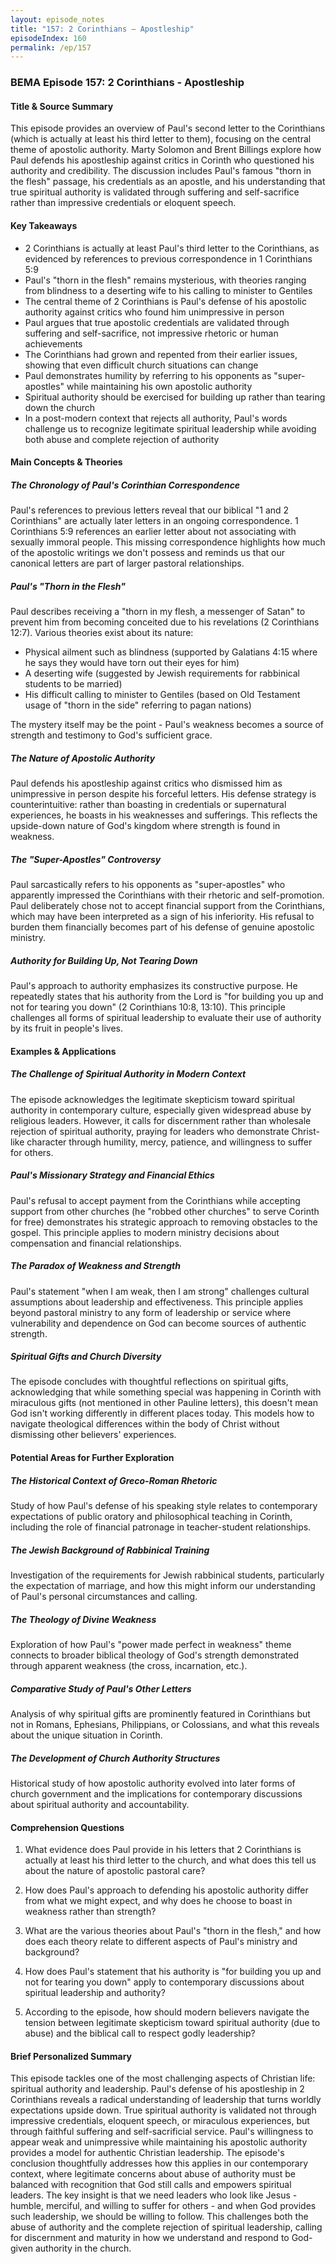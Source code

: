 ```yaml
---
layout: episode_notes
title: "157: 2 Corinthians — Apostleship"
episodeIndex: 160
permalink: /ep/157
---
```

### BEMA Episode 157: 2 Corinthians - Apostleship

#### Title & Source Summary

This episode provides an overview of Paul's second letter to the Corinthians (which is actually at least his third letter to them), focusing on the central theme of apostolic authority. Marty Solomon and Brent Billings explore how Paul defends his apostleship against critics in Corinth who questioned his authority and credibility. The discussion includes Paul's famous "thorn in the flesh" passage, his credentials as an apostle, and his understanding that true spiritual authority is validated through suffering and self-sacrifice rather than impressive credentials or eloquent speech.

#### Key Takeaways

- 2 Corinthians is actually at least Paul's third letter to the Corinthians, as evidenced by references to previous correspondence in 1 Corinthians 5:9
- Paul's "thorn in the flesh" remains mysterious, with theories ranging from blindness to a deserting wife to his calling to minister to Gentiles
- The central theme of 2 Corinthians is Paul's defense of his apostolic authority against critics who found him unimpressive in person
- Paul argues that true apostolic credentials are validated through suffering and self-sacrifice, not impressive rhetoric or human achievements
- The Corinthians had grown and repented from their earlier issues, showing that even difficult church situations can change
- Paul demonstrates humility by referring to his opponents as "super-apostles" while maintaining his own apostolic authority
- Spiritual authority should be exercised for building up rather than tearing down the church
- In a post-modern context that rejects all authority, Paul's words challenge us to recognize legitimate spiritual leadership while avoiding both abuse and complete rejection of authority

#### Main Concepts & Theories

##### The Chronology of Paul's Corinthian Correspondence

Paul's references to previous letters reveal that our biblical "1 and 2 Corinthians" are actually later letters in an ongoing correspondence. 1 Corinthians 5:9 references an earlier letter about not associating with sexually immoral people. This missing correspondence highlights how much of the apostolic writings we don't possess and reminds us that our canonical letters are part of larger pastoral relationships.

##### Paul's "Thorn in the Flesh"

Paul describes receiving a "thorn in my flesh, a messenger of Satan" to prevent him from becoming conceited due to his revelations (2 Corinthians 12:7). Various theories exist about its nature:

- Physical ailment such as blindness (supported by Galatians 4:15 where he says they would have torn out their eyes for him)
- A deserting wife (suggested by Jewish requirements for rabbinical students to be married)
- His difficult calling to minister to Gentiles (based on Old Testament usage of "thorn in the side" referring to pagan nations)

The mystery itself may be the point - Paul's weakness becomes a source of strength and testimony to God's sufficient grace.

##### The Nature of Apostolic Authority

Paul defends his apostleship against critics who dismissed him as unimpressive in person despite his forceful letters. His defense strategy is counterintuitive: rather than boasting in credentials or supernatural experiences, he boasts in his weaknesses and sufferings. This reflects the upside-down nature of God's kingdom where strength is found in weakness.

##### The "Super-Apostles" Controversy

Paul sarcastically refers to his opponents as "super-apostles" who apparently impressed the Corinthians with their rhetoric and self-promotion. Paul deliberately chose not to accept financial support from the Corinthians, which may have been interpreted as a sign of his inferiority. His refusal to burden them financially becomes part of his defense of genuine apostolic ministry.

##### Authority for Building Up, Not Tearing Down

Paul's approach to authority emphasizes its constructive purpose. He repeatedly states that his authority from the Lord is "for building you up and not for tearing you down" (2 Corinthians 10:8, 13:10). This principle challenges all forms of spiritual leadership to evaluate their use of authority by its fruit in people's lives.

#### Examples & Applications

##### The Challenge of Spiritual Authority in Modern Context

The episode acknowledges the legitimate skepticism toward spiritual authority in contemporary culture, especially given widespread abuse by religious leaders. However, it calls for discernment rather than wholesale rejection of spiritual authority, praying for leaders who demonstrate Christ-like character through humility, mercy, patience, and willingness to suffer for others.

##### Paul's Missionary Strategy and Financial Ethics

Paul's refusal to accept payment from the Corinthians while accepting support from other churches (he "robbed other churches" to serve Corinth for free) demonstrates his strategic approach to removing obstacles to the gospel. This principle applies to modern ministry decisions about compensation and financial relationships.

##### The Paradox of Weakness and Strength

Paul's statement "when I am weak, then I am strong" challenges cultural assumptions about leadership and effectiveness. This principle applies beyond pastoral ministry to any form of leadership or service where vulnerability and dependence on God can become sources of authentic strength.

##### Spiritual Gifts and Church Diversity

The episode concludes with thoughtful reflections on spiritual gifts, acknowledging that while something special was happening in Corinth with miraculous gifts (not mentioned in other Pauline letters), this doesn't mean God isn't working differently in different places today. This models how to navigate theological differences within the body of Christ without dismissing other believers' experiences.

#### Potential Areas for Further Exploration

##### The Historical Context of Greco-Roman Rhetoric

Study of how Paul's defense of his speaking style relates to contemporary expectations of public oratory and philosophical teaching in Corinth, including the role of financial patronage in teacher-student relationships.

##### The Jewish Background of Rabbinical Training

Investigation of the requirements for Jewish rabbinical students, particularly the expectation of marriage, and how this might inform our understanding of Paul's personal circumstances and calling.

##### The Theology of Divine Weakness

Exploration of how Paul's "power made perfect in weakness" theme connects to broader biblical theology of God's strength demonstrated through apparent weakness (the cross, incarnation, etc.).

##### Comparative Study of Paul's Other Letters

Analysis of why spiritual gifts are prominently featured in Corinthians but not in Romans, Ephesians, Philippians, or Colossians, and what this reveals about the unique situation in Corinth.

##### The Development of Church Authority Structures

Historical study of how apostolic authority evolved into later forms of church government and the implications for contemporary discussions about spiritual authority and accountability.

#### Comprehension Questions

1. What evidence does Paul provide in his letters that 2 Corinthians is actually at least his third letter to the church, and what does this tell us about the nature of apostolic pastoral care?

2. How does Paul's approach to defending his apostolic authority differ from what we might expect, and why does he choose to boast in weakness rather than strength?

3. What are the various theories about Paul's "thorn in the flesh," and how does each theory relate to different aspects of Paul's ministry and background?

4. How does Paul's statement that his authority is "for building you up and not for tearing you down" apply to contemporary discussions about spiritual leadership and authority?

5. According to the episode, how should modern believers navigate the tension between legitimate skepticism toward spiritual authority (due to abuse) and the biblical call to respect godly leadership?

#### Brief Personalized Summary

This episode tackles one of the most challenging aspects of Christian life: spiritual authority and leadership. Paul's defense of his apostleship in 2 Corinthians reveals a radical understanding of leadership that turns worldly expectations upside down. True spiritual authority is validated not through impressive credentials, eloquent speech, or miraculous experiences, but through faithful suffering and self-sacrificial service. Paul's willingness to appear weak and unimpressive while maintaining his apostolic authority provides a model for authentic Christian leadership. The episode's conclusion thoughtfully addresses how this applies in our contemporary context, where legitimate concerns about abuse of authority must be balanced with recognition that God still calls and empowers spiritual leaders. The key insight is that we need leaders who look like Jesus - humble, merciful, and willing to suffer for others - and when God provides such leadership, we should be willing to follow. This challenges both the abuse of authority and the complete rejection of spiritual leadership, calling for discernment and maturity in how we understand and respond to God-given authority in the church.
